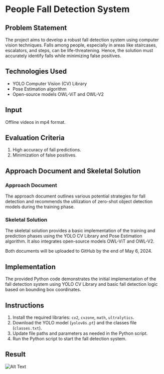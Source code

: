 # People Fall Detection System

## Problem Statement

The project aims to develop a robust fall detection system using computer vision techniques. Falls among people, especially in areas like staircases, escalators, and steps, can be life-threatening. Hence, the solution must accurately identify falls while minimizing false positives.

## Technologies Used

- YOLO Computer Vision (CV) Library
- Pose Estimation algorithm
- Open-source models OWL-ViT and OWL-V2

## Input

Offline videos in mp4 format.

## Evaluation Criteria

1. High accuracy of fall predictions.
2. Minimization of false positives.

## Approach Document and Skeletal Solution

### Approach Document

The approach document outlines various potential strategies for fall detection and recommends the utilization of zero-shot object detection models during the training phase.

### Skeletal Solution

The skeletal solution provides a basic implementation of the training and prediction phases using the YOLO CV Library and Pose Estimation algorithm. It also integrates open-source models OWL-ViT and OWL-V2.

Both documents will be uploaded to GitHub by the end of May 6, 2024.

## Implementation

The provided Python code demonstrates the initial implementation of the fall detection system using YOLO CV Library and basic fall detection logic based on bounding box coordinates.

## Instructions

1. Install the required libraries: `cv2`, `cvzone`, `math`, `ultralytics`.
2. Download the YOLO model (`yolov8s.pt`) and the classes file (`classes.txt`).
3. Update file paths and parameters as needed in the Python script.
4. Run the Python script to start the fall detection system.

## Result

![Alt Text]()
